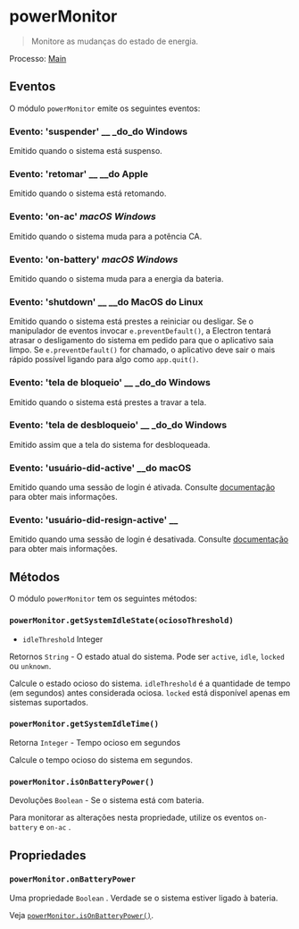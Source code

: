 # powerMonitor

> Monitore as mudanças do estado de energia.

Processo: [Main](../glossary.md#main-process)

## Eventos

O módulo `powerMonitor` emite os seguintes eventos:

### Evento: 'suspender' __ _do_do Windows

Emitido quando o sistema está suspenso.

### Evento: 'retomar' __ __do Apple

Emitido quando o sistema está retomando.

### Evento: 'on-ac' _macOS_ _Windows_

Emitido quando o sistema muda para a potência CA.

### Evento: 'on-battery' _macOS_  _Windows_

Emitido quando o sistema muda para a energia da bateria.

### Evento: 'shutdown' __ __do MacOS do Linux

Emitido quando o sistema está prestes a reiniciar ou desligar. Se o manipulador de eventos invocar `e.preventDefault()`, a Electron tentará atrasar o desligamento do sistema em pedido para que o aplicativo saia limpo. Se `e.preventDefault()` for chamado, o aplicativo deve sair o mais rápido possível ligando para algo como `app.quit()`.

### Evento: 'tela de bloqueio' __ _do_do Windows

Emitido quando o sistema está prestes a travar a tela.

### Evento: 'tela de desbloqueio' __ _do_do Windows

Emitido assim que a tela do sistema for desbloqueada.

### Evento: 'usuário-did-active' __do macOS

Emitido quando uma sessão de login é ativada. Consulte [documentação](https://developer.apple.com/documentation/appkit/nsworkspacesessiondidbecomeactivenotification?language=objc) para obter mais informações.

### Evento: 'usuário-did-resign-active' __

Emitido quando uma sessão de login é desativada. Consulte [documentação](https://developer.apple.com/documentation/appkit/nsworkspacesessiondidresignactivenotification?language=objc) para obter mais informações.

## Métodos

O módulo `powerMonitor` tem os seguintes métodos:

### `powerMonitor.getSystemIdleState(ociosoThreshold)`

* `idleThreshold` Integer

Retornos `String` - O estado atual do sistema. Pode ser `active`, `idle`, `locked` ou `unknown`.

Calcule o estado ocioso do sistema. `idleThreshold` é a quantidade de tempo (em segundos) antes considerada ociosa.  `locked` está disponível apenas em sistemas suportados.

### `powerMonitor.getSystemIdleTime()`

Retorna `Integer` - Tempo ocioso em segundos

Calcule o tempo ocioso do sistema em segundos.

### `powerMonitor.isOnBatteryPower()`

Devoluções `Boolean` - Se o sistema está com bateria.

Para monitorar as alterações nesta propriedade, utilize os eventos `on-battery` e `on-ac` .

## Propriedades

### `powerMonitor.onBatteryPower`

Uma propriedade `Boolean` . Verdade se o sistema estiver ligado à bateria.

Veja [`powerMonitor.isOnBatteryPower()`](#powermonitorisonbatterypower).
